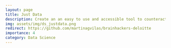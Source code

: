 ```yaml
---
layout: page
title: Just Data
description: Create an an easy to use and accessible tool to counteract biases in machine learning.
img: assets/img/ds_justdata.png
redirect: https://github.com/martinagvilas/brainhackers-deloitte
importance: 4
category: Data Science
---
```

